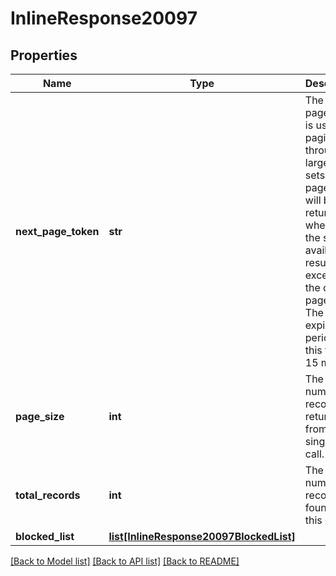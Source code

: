 # InlineResponse20097

## Properties
Name | Type | Description | Notes
------------ | ------------- | ------------- | -------------
**next_page_token** | **str** | The next page token is used to paginate through large result sets. A next page token will be returned whenever the set of available results exceeds the current page size. The expiration period for this token is 15 minutes. | [optional] 
**page_size** | **int** | The total number of records returned from a single API call. | [optional] 
**total_records** | **int** | The total number of records found for this query. | [optional] 
**blocked_list** | [**list[InlineResponse20097BlockedList]**](InlineResponse20097BlockedList.md) |  | [optional] 

[[Back to Model list]](../README.md#documentation-for-models) [[Back to API list]](../README.md#documentation-for-api-endpoints) [[Back to README]](../README.md)

